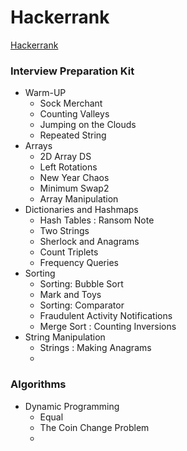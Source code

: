 # Hackerrank
[Hackerrank](https://www.hackerrank.com/)   

### Interview Preparation Kit
- Warm-UP
    - Sock Merchant
    - Counting Valleys
    - Jumping on the Clouds
    - Repeated String  
- Arrays
    - 2D Array DS 
    - Left Rotations  
    - New Year Chaos
    - Minimum Swap2
    - Array Manipulation
- Dictionaries and Hashmaps
    - Hash Tables : Ransom Note
    - Two Strings
    - Sherlock and Anagrams
    - Count Triplets
    - Frequency Queries
- Sorting
    - Sorting: Bubble Sort
    - Mark and Toys
    - Sorting: Comparator
    - Fraudulent Activity Notifications
    - Merge Sort : Counting Inversions
- String Manipulation
    - Strings : Making Anagrams
    - 

### Algorithms
- Dynamic Programming
    - Equal
    - The Coin Change Problem
    - 
